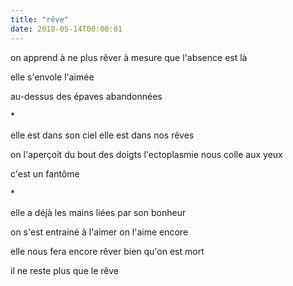 ```yaml
---
title: "rêve"
date: 2018-05-14T00:00:01
---
```


on apprend à ne plus rêver
à mesure que l'absence est là

elle s'envole l'aimée

au-dessus des épaves abandonnées

\*

elle est dans son ciel
elle est dans nos rêves

on l'aperçoit du bout des doigts
l'ectoplasmie nous colle aux yeux

c'est un fantôme

\*

elle a déjà les mains liées
par son bonheur

on s'est entrainé à l'aimer
on l'aime encore

elle nous fera encore rêver
bien qu'on est mort

il ne reste plus que le rêve
